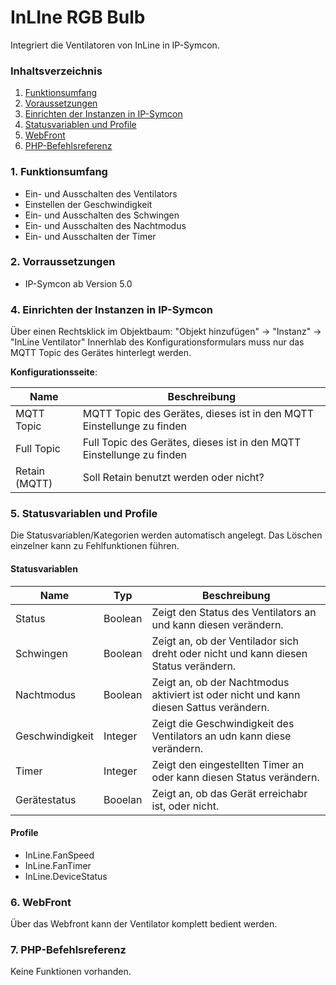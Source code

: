 # InLIne RGB Bulb
Integriert die Ventilatoren von InLine in IP-Symcon.

### Inhaltsverzeichnis

1. [Funktionsumfang](#1-funktionsumfang)
2. [Voraussetzungen](#2-voraussetzungen)
3. [Einrichten der Instanzen in IP-Symcon](#4-einrichten-der-instanzen-in-ip-symcon)
5. [Statusvariablen und Profile](#5-statusvariablen-und-profile)
6. [WebFront](#6-webfront)
7. [PHP-Befehlsreferenz](#7-php-befehlsreferenz)

### 1. Funktionsumfang

* Ein- und Ausschalten des Ventilators
* Einstellen der Geschwindigkeit
* Ein- und Ausschalten des Schwingen
* Ein- und Ausschalten des Nachtmodus
* Ein- und Ausschalten der Timer

### 2. Vorraussetzungen

- IP-Symcon ab Version 5.0

### 4. Einrichten der Instanzen in IP-Symcon

Über einen Rechtsklick im Objektbaum: "Objekt hinzufügen" -> "Instanz" -> "InLine Ventilator"
Innerhlab des Konfigurationsformulars muss nur das MQTT Topic des Gerätes hinterlegt werden.

__Konfigurationsseite__:

Name     | Beschreibung
-------- | ------------------
MQTT Topic| MQTT Topic des Gerätes, dieses ist in den MQTT Einstellunge zu finden
Full Topic| Full Topic des Gerätes, dieses ist in den MQTT Einstellunge zu finden
Retain (MQTT)| Soll Retain benutzt werden oder nicht?

### 5. Statusvariablen und Profile

Die Statusvariablen/Kategorien werden automatisch angelegt. Das Löschen einzelner kann zu Fehlfunktionen führen.

#### Statusvariablen

Name   | Typ     | Beschreibung
------ | ------- | ------------
Status|Boolean| Zeigt den Status des Ventilators an und kann diesen verändern.
Schwingen|Boolean| Zeigt an, ob der Ventilador sich dreht oder nicht und kann diesen Status verändern.
Nachtmodus|Boolean| Zeigt an, ob der Nachtmodus aktiviert ist oder nicht und kann diesen Sattus verändern.
Geschwindigkeit|Integer| Zeigt die Geschwindigkeit des Ventilators an udn kann diese verändern.
Timer|Integer| Zeigt den eingestellten Timer an oder kann diesen Status verändern.
Gerätestatus|Booelan| Zeigt an, ob das Gerät erreichabr ist, oder nicht.

#### Profile

* InLine.FanSpeed
* InLine.FanTimer
* InLine.DeviceStatus

### 6. WebFront

Über das Webfront kann der Ventilator komplett bedient werden.

### 7. PHP-Befehlsreferenz

Keine Funktionen vorhanden.